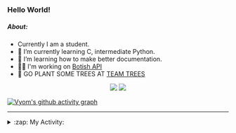 ### Hello World!

##### About:
- Currently I am a student.
- 🌱 I’m currently learning C, intermediate Python.
- 🌱 I’m learning how to make better documentation.
- 👨‍💻 I'm working on [Botish API](https://github.com/Vyvy-vi/api)
- 🌱 GO PLANT SOME TREES AT [TEAM TREES](https://teamtrees.org/)

<p align="center">
  <a href="https://twitter.com/Vyvy_viM"><img target="_blank" src="https://img.shields.io/badge/twitter%20@Vyvy_viM-0D95E8?style=for-the-badge&logo=twitter&logoColor=white"/></a> 
  <a href="https://vyvy-vi.github.io/portfolio"><img target="_blank" src="https://img.shields.io/badge/-I_love_open_source-green?style=for-the-badge&logo=github&logoColor=black"/></a> 
</p>

[![Vyom's github activity graph](https://activity-graph.herokuapp.com/graph?username=Vyvy-vi)](https://github.com/ashutosh00710/github-readme-activity-graph)

---
<details>
  <summary>:zap: My Activity:</summary>
  
<!--START_SECTION:waka-->
![Code Time](http://img.shields.io/badge/Code%20Time-579%20hrs%2038%20mins-blue)

**I'm a Night 🦉** 

```text
🌞 Morning    43 commits     ██░░░░░░░░░░░░░░░░░░░░░░░   7.98% 
🌆 Daytime    138 commits    ██████░░░░░░░░░░░░░░░░░░░   25.6% 
🌃 Evening    165 commits    ███████░░░░░░░░░░░░░░░░░░   30.61% 
🌙 Night      193 commits    █████████░░░░░░░░░░░░░░░░   35.81%

```
📅 **I'm Most Productive on Sunday** 

```text
Monday       52 commits     ██░░░░░░░░░░░░░░░░░░░░░░░   9.65% 
Tuesday      98 commits     ████░░░░░░░░░░░░░░░░░░░░░   18.18% 
Wednesday    78 commits     ███░░░░░░░░░░░░░░░░░░░░░░   14.47% 
Thursday     68 commits     ███░░░░░░░░░░░░░░░░░░░░░░   12.62% 
Friday       51 commits     ██░░░░░░░░░░░░░░░░░░░░░░░   9.46% 
Saturday     60 commits     ██░░░░░░░░░░░░░░░░░░░░░░░   11.13% 
Sunday       132 commits    ██████░░░░░░░░░░░░░░░░░░░   24.49%

```


📊 **This Week I Spent My Time On** 

```text
🔥 Editors: 
Unknown Editor           21 hrs 29 mins      ██████████████████░░░░░░░   72.29% 
Vim                      8 hrs 14 mins       ███████░░░░░░░░░░░░░░░░░░   27.71%

🐱‍💻 Projects: 
Unknown Project          22 hrs 42 mins      ███████████████████░░░░░░   76.38% 
discord-bot              2 hrs 59 mins       ██░░░░░░░░░░░░░░░░░░░░░░░   10.04% 
praise_backend_js        2 hrs 20 mins       ██░░░░░░░░░░░░░░░░░░░░░░░   7.86% 
pollen-bot               1 hr 22 mins        █░░░░░░░░░░░░░░░░░░░░░░░░   4.65% 
save-blahaj              8 mins              ░░░░░░░░░░░░░░░░░░░░░░░░░   0.47%

```


 Last Updated on 15/01/2022
<!--END_SECTION:waka-->
</details>
